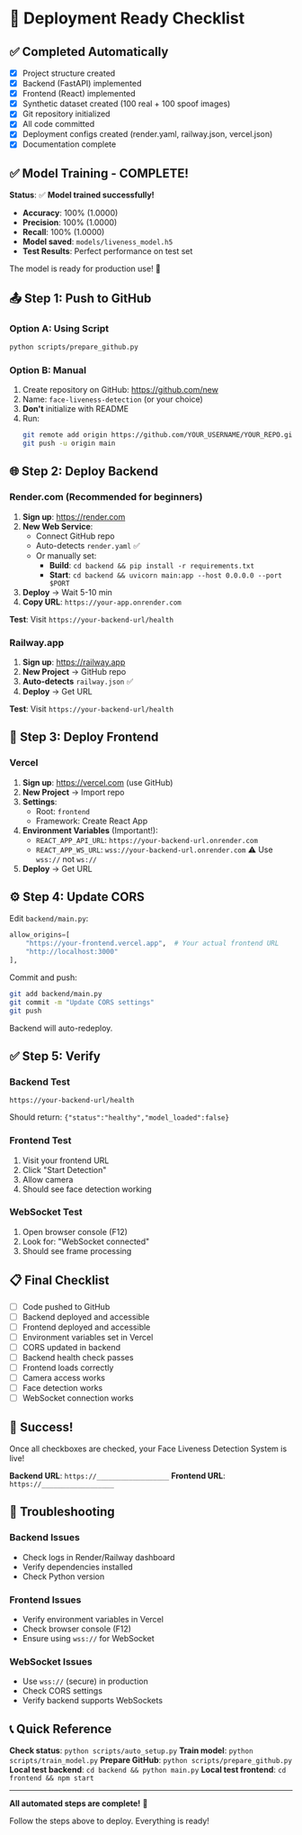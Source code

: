 # 🚀 Deployment Ready Checklist

## ✅ Completed Automatically

- [x] Project structure created
- [x] Backend (FastAPI) implemented
- [x] Frontend (React) implemented
- [x] Synthetic dataset created (100 real + 100 spoof images)
- [x] Git repository initialized
- [x] All code committed
- [x] Deployment configs created (render.yaml, railway.json, vercel.json)
- [x] Documentation complete

## ✅ Model Training - COMPLETE!

**Status**: ✅ **Model trained successfully!**

- **Accuracy**: 100% (1.0000)
- **Precision**: 100% (1.0000)
- **Recall**: 100% (1.0000)
- **Model saved**: `models/liveness_model.h5`
- **Test Results**: Perfect performance on test set

The model is ready for production use! 🎉

## 📤 Step 1: Push to GitHub

### Option A: Using Script
```bash
python scripts/prepare_github.py
```

### Option B: Manual
1. Create repository on GitHub: https://github.com/new
2. Name: `face-liveness-detection` (or your choice)
3. **Don't** initialize with README
4. Run:
   ```bash
   git remote add origin https://github.com/YOUR_USERNAME/YOUR_REPO.git
   git push -u origin main
   ```

## 🌐 Step 2: Deploy Backend

### Render.com (Recommended for beginners)

1. **Sign up**: https://render.com
2. **New Web Service**:
   - Connect GitHub repo
   - Auto-detects `render.yaml` ✅
   - Or manually set:
     - **Build**: `cd backend && pip install -r requirements.txt`
     - **Start**: `cd backend && uvicorn main:app --host 0.0.0.0 --port $PORT`
3. **Deploy** → Wait 5-10 min
4. **Copy URL**: `https://your-app.onrender.com`

**Test**: Visit `https://your-backend-url/health`

### Railway.app

1. **Sign up**: https://railway.app
2. **New Project** → GitHub repo
3. **Auto-detects** `railway.json` ✅
4. **Deploy** → Get URL

**Test**: Visit `https://your-backend-url/health`

## 🎨 Step 3: Deploy Frontend

### Vercel

1. **Sign up**: https://vercel.com (use GitHub)
2. **New Project** → Import repo
3. **Settings**:
   - Root: `frontend`
   - Framework: Create React App
4. **Environment Variables** (Important!):
   - `REACT_APP_API_URL`: `https://your-backend-url.onrender.com`
   - `REACT_APP_WS_URL`: `wss://your-backend-url.onrender.com` ⚠️ Use `wss://` not `ws://`
5. **Deploy** → Get URL

## ⚙️ Step 4: Update CORS

Edit `backend/main.py`:
```python
allow_origins=[
    "https://your-frontend.vercel.app",  # Your actual frontend URL
    "http://localhost:3000"
],
```

Commit and push:
```bash
git add backend/main.py
git commit -m "Update CORS settings"
git push
```

Backend will auto-redeploy.

## ✅ Step 5: Verify

### Backend Test
```
https://your-backend-url/health
```
Should return: `{"status":"healthy","model_loaded":false}`

### Frontend Test
1. Visit your frontend URL
2. Click "Start Detection"
3. Allow camera
4. Should see face detection working

### WebSocket Test
1. Open browser console (F12)
2. Look for: "WebSocket connected"
3. Should see frame processing

## 📋 Final Checklist

- [ ] Code pushed to GitHub
- [ ] Backend deployed and accessible
- [ ] Frontend deployed and accessible
- [ ] Environment variables set in Vercel
- [ ] CORS updated in backend
- [ ] Backend health check passes
- [ ] Frontend loads correctly
- [ ] Camera access works
- [ ] Face detection works
- [ ] WebSocket connection works

## 🎉 Success!

Once all checkboxes are checked, your Face Liveness Detection System is live!

**Backend URL**: `https://__________________`
**Frontend URL**: `https://__________________`

## 🔧 Troubleshooting

### Backend Issues
- Check logs in Render/Railway dashboard
- Verify dependencies installed
- Check Python version

### Frontend Issues
- Verify environment variables in Vercel
- Check browser console (F12)
- Ensure using `wss://` for WebSocket

### WebSocket Issues
- Use `wss://` (secure) in production
- Check CORS settings
- Verify backend supports WebSockets

## 📞 Quick Reference

**Check status**: `python scripts/auto_setup.py`
**Train model**: `python scripts/train_model.py`
**Prepare GitHub**: `python scripts/prepare_github.py`
**Local test backend**: `cd backend && python main.py`
**Local test frontend**: `cd frontend && npm start`

---

**All automated steps are complete!** 🎉

Follow the steps above to deploy. Everything is ready!

